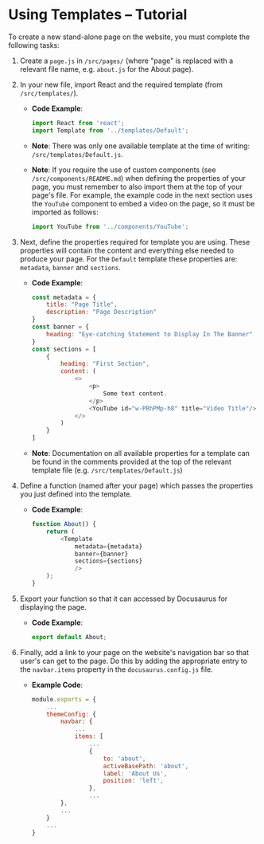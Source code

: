 # Using Templates – Tutorial

To create a new stand-alone page on the website, you must complete the following tasks:

1. Create a `page.js` in `/src/pages/` (where "page" is replaced with a relevant file name, e.g. `about.js` for the About page).

2. In your new file, import React and the required template (from `/src/templates/`).

    - **Code Example**: 

        ```javascript
        import React from 'react';
        import Template from '../templates/Default';
        ```

    - **Note**: There was only one available template at the time of writing: `/src/templates/Default.js`.

    - **Note**: If you require the use of custom components (see `/src/components/README.md`) when defining the properties of your page, you must remember to also import them at the top of your page's file. For example, the example code in the next section uses the `YouTube` component to embed a video on the page, so it must be imported as follows:

        ```javascript
        import YouTube from '../components/YouTube';
        ```

3. Next, define the properties required for template you are using. These properties will contain the content and everything else needed to produce your page. For the `Default` template these properties are: `metadata`, `banner` and `sections`.

    - **Code Example**:

        ```javascript
        const metadata = {
            title: "Page Title",
            description: "Page Description"
        }
        const banner = {
            heading: "Eye-catching Statement to Display In The Banner"
        }
        const sections = [
            {
                heading: "First Section",
                content: (
                    <>
                        <p>
                            Some text content.
                        </p>
                        <YouTube id="w-PRhPMp-h8" title="Video Title"/>
                    </>
                )
            }
        ]
        ```

    - **Note**: Documentation on all available properties for a template can be found in the comments provided at the top of the relevant template file (e.g. `/src/templates/Default.js`) 
    
4. Define a function (named after your page) which passes the properties you just defined into the template.

    - **Code Example**:

        ```javascript
        function About() {
            return (
                <Template
                    metadata={metadata}
                    banner={banner}
                    sections={sections} 
                    />
            );
        }
        ```

5. Export your function so that it can accessed by Docusaurus for displaying the page.

    - **Code Example**:

        ```javascript
        export default About;
        ```

6. Finally, add a link to your page on the website's navigation bar so that user's can get to the page. Do this by adding the appropriate entry to the `navbar.items` property in the `docusaurus.config.js` file.

    - **Example Code**:

        ```javascript
        module.exports = {
            ...
            themeConfig: {
                navbar: {
                    ...
                    items: [
                        ...
                        {
                            to: 'about',
                            activeBasePath: 'about',
                            label: 'About Us',
                            position: 'left',
                        },
                        ...
                },
                ...
            }
            ...
        }
        ```
